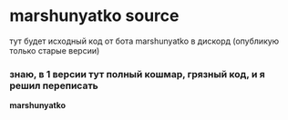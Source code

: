 # marshunyatko source

тут будет исходный код от бота marshunyatko в дискорд
(опубликую только старые версии)

### знаю, в 1 версии тут полный кошмар, грязный код, и я решил переписать

**marshunyatko**
